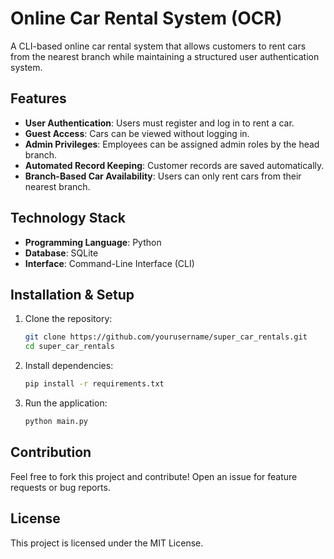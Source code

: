 # Online Car Rental System (OCR)

A CLI-based online car rental system that allows customers to rent cars from the nearest branch while maintaining a structured user authentication system.

## Features
- **User Authentication**: Users must register and log in to rent a car.
- **Guest Access**: Cars can be viewed without logging in.
- **Admin Privileges**: Employees can be assigned admin roles by the head branch.
- **Automated Record Keeping**: Customer records are saved automatically.
- **Branch-Based Car Availability**: Users can only rent cars from their nearest branch.

## Technology Stack
- **Programming Language**: Python
- **Database**: SQLite
- **Interface**: Command-Line Interface (CLI)

## Installation & Setup
1. Clone the repository:
   ```bash
   git clone https://github.com/yourusername/super_car_rentals.git
   cd super_car_rentals
   ```
2. Install dependencies:
   ```bash
   pip install -r requirements.txt
   ```
3. Run the application:
   ```bash
   python main.py
   ```

## Contribution
Feel free to fork this project and contribute! Open an issue for feature requests or bug reports.

## License
This project is licensed under the MIT License.

